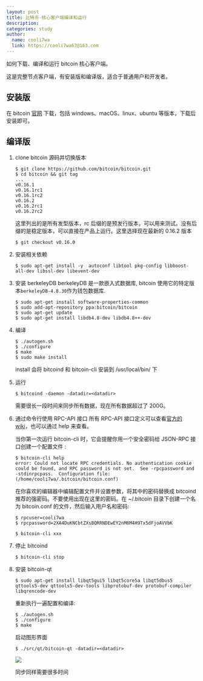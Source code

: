 ```yaml
---
layout: post
title: 比特币-核心客户端编译和运行
description:
categories: study
author:
  name: cooli7wa
  link: https://cooli7wa67@163.com
---
```

如何下载、编译和运行 bitcoin 核心客户端。

这是完整节点客户端，有安装版和编译版，适合于普通用户和开发者。

## 安装版

在 bitcoin  [官网](https://bitcoin.org/zh_CN/download) 下载，包括 windows、macOS、linux、ubuntu 等版本，下载后安装即可。

## 编译版

1. clone bitcoin 源码并切换版本

   ```
   $ git clone https://github.com/bitcoin/bitcoin.git
   $ cd bitcoin && git tag
   ...
   v0.16.1
   v0.16.1rc1
   v0.16.1rc2
   v0.16.2
   v0.16.2rc1
   v0.16.2rc2
   ```
   这里列出的是所有发型版本，rc 后缀的是预发行版本，可以用来测试。没有后缀的是稳定版本，可以直接在产品上运行。这里选择现在最新的 0.16.2 版本

   ```
   $ git checkout v0.16.0
   ```

2. 安装相关依赖

   ```
   $ sudo apt-get install -y  autoconf libtool pkg-config libboost-all-dev libssl-dev libevent-dev
   ```

3. 安装 berkeleyDB
   berkeleyDB 是一款嵌入式数据库, bitcoin 使用它的特定版本`berkeleyDB-4.8.30`作为钱包数据库. 

   ```
   $ sudo apt-get install software-properties-common
   $ sudo add-apt-repository ppa:bitcoin/bitcoin
   $ sudo apt-get update
   $ sudo apt-get install libdb4.8-dev libdb4.8++-dev
   ```

4. 编译

   ```
   $ ./autogen.sh
   $ ./configure 
   $ make
   $ sudo make install
   ```
   install 会将 bitcoind 和 bitcoin-cli 安装到 /usr/local/bin/ 下

5. 运行

   ```
   $ bitcoind -daemon -datadir=<datadir>
   ```

   需要很长一段时间来同步所有数据，现在所有数据超过了 200G。

6. 通过命令行使用 RPC-API 接口
   所有 RPC-API 接口定义可以查看[官方的wiki](https://en.bitcoin.it/wiki/Original_Bitcoin_client/API_calls_list)，也可以通过 help 来查看。

   当你第一次运行 bitcoin-cli 时，它会提醒你用一个安全密码给 JSON-RPC 接口创建一个配置文件 :

      ```
   $ bitcoin-cli help
   error: Could not locate RPC credentials. No authentication cookie could be found, and RPC password is not set.  See -rpcpassword and -stdinrpcpass.  Configuration file: (/home/cooli7wa/.bitcoin/bitcoin.conf)
      ```

      在你喜欢的编辑器中编辑配置文件并设置参数，将其中的密码替换成 bitcoind 推荐的强密码。不要使用出现在这里的密码。在 ~/.bitcoin 目录下创建一个名为 bitcoin.conf 的文件，然后输入用户名和密码:

      ```
   $ rpcuser=cooli7wa
   $ rpcpassword=2XA4DuKNCbtZXsBQRRNDEwEY2nM6M4H9Tx5dFjoAVVbK
      ```
   ```
   $ bitcoin-cli xxx
   ```

7. 停止 bitcoind

   ```
   $ bitcoin-cli stop
   ```

8. 安装 bitcoin-qt

   ```
   $ sudo apt-get install libqt5gui5 libqt5core5a libqt5dbus5 qttools5-dev qttools5-dev-tools libprotobuf-dev protobuf-compiler libqrencode-dev
   ```

   重新执行一遍配置和编译:

   ```
   $ ./autogen.sh
   $ ./configure
   $ make
   ```

   启动图形界面

   ```
   $ ./src/qt/bitcoin-qt -datadir=<datadir>
   ```

   ![]({{site.baseurl}}/images/md/bitcoin_compile_run_0.png)

   同步同样需要很多时间<script type="text/javascript" src="https://cdn.mathjax.org/mathjax/latest/MathJax.js?config=default"></script>
